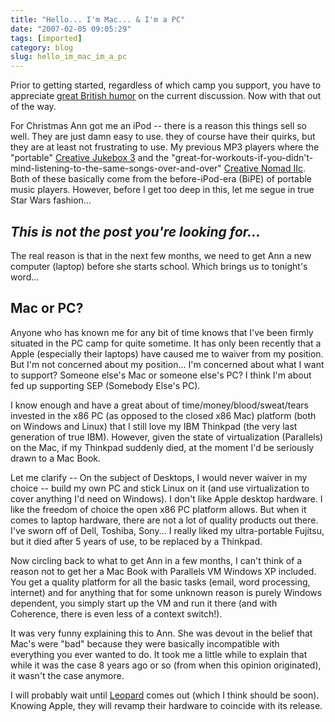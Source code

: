 ```yaml
---
title: "Hello... I'm Mac... & I'm a PC"
date: "2007-02-05 09:05:29"
tags: [imported]
category: blog
slug: hello_im_mac_im_a_pc
---
```


Prior to getting started, regardless of which camp you support, you have to appreciate <a title="Reminds me on how much I miss Douglas Adams" href="http://www.guardian.co.uk/commentisfree/story/0,,2006031,00.html">great British humor</a> on the current discussion. Now with that out of the way.

For Christmas Ann got me an iPod -- there is a reason this things sell so well. They are just damn easy to use. they of course have their quirks, but they are at least not frustrating to use. My previous MP3 players where the "portable" <a href="http://en.wikipedia.org/wiki/Creative_Nomad_Jukebox#NOMAD_Jukebox_Zen">Creative Jukebox 3</a> and the "great-for-workouts-if-you-didn't-mind-listening-to-the-same-songs-over-and-over" <a href="http://en.wikipedia.org/wiki/Creative_Nomad_Jukebox#NOMAD_and_NOMAD_MuVo">Creative Nomad IIc</a>. Both of these basically come from the before-iPod-era (BiPE) of portable music players. However, before I get too deep in this, let me segue in true Star Wars fashion...

## <em>This is not the post you're looking for...

</em>

The real reason is that in the next few months, we need to get Ann a new computer (laptop) before she starts school. Which brings us to tonight's word...

## Mac or PC?

Anyone who has known me for any bit of time knows that I've been firmly situated in the PC camp for quite sometime. It has only been recently that a Apple (especially their laptops) have caused me to waiver from my position. But I'm not concerned about my position... I'm concerned about what I want to support? Someone else's Mac or someone else's PC? I think I'm about fed up supporting SEP (Somebody Else's PC).

I know enough and have a great about of time/money/blood/sweat/tears invested in the x86 PC (as opposed to the closed x86 Mac) platform (both on Windows and Linux) that I still love my IBM Thinkpad (the very last generation of true IBM). However, given the state of virtualization (Parallels) on the Mac, if my Thinkpad suddenly died, at the moment I'd be seriously drawn to a Mac Book.

Let me clarify -- On the subject of Desktops, I would never waiver in my choice -- build my own PC and stick Linux on it (and use virtualization to cover anything I'd need on Windows). I don't like Apple desktop hardware. I like the freedom of choice the open x86 PC platform allows. But when it comes to laptop hardware, there are not a lot of quality products out there. I've sworn off of Dell, Toshiba, Sony... I really liked my ultra-portable Fujitsu, but it died after 5 years of use, to be replaced by a Thinkpad.

Now circling back to what to get Ann in a few months, I can't think of a reason not to get her a Mac Book with Parallels VM Windows XP included. You get a quality platform for all the basic tasks (email, word processing, internet) and for anything that for some unknown reason is purely Windows dependent, you simply start up the VM and run it there (and with Coherence, there is even less of a context switch!).

It was very funny explaining this to Ann. She was devout in the belief that Mac's were "bad" because they were basically incompatible with everything you ever wanted to do. It took me a little while to explain that while it was the case 8 years ago or so (from when this opinion originated), it wasn't the case anymore.

I will probably wait until <a href="http://www.apple.com/macosx/leopard/index.html" title="I really wonder how long they can keep up this cat theme...">Leopard</a> comes out (which I think should be soon). Knowing Apple, they will revamp their hardware to coincide with its release.
